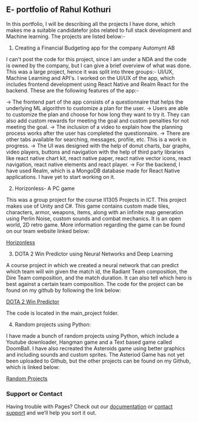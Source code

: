 ## E- portfolio of Rahul Kothuri

In this portfolio, I will be describing all the projects I have done, which makes me a suitable candidatefor jobs related to full stack development and Machine learning. The projects are listed below:-

1. Creating a Financial Budgeting app for the company Automynt AB

I can't post the code for this project, since I am under a NDA and the code is owned by the company, but I can give a brief overview of what was done. This was a large project, hence it was split into three groups:- UI/UX, Machine Learning and API's. I worked on the UI/UX of the app, which includes frontend development using React Native and Realm React for the backend. These are the following features of the app:-

 -> The frontend part of the app consists of a questionnaire that helps the underlying ML algorithm to customize a plan for the user.
 -> Users are able to customize the plan and choose for how long they want to try it. They can also add custom rewards for meeting the goal and custom penalties for       not meeting the goal.
 -> The inclusion of a video to explain how the planning process works after the user has completed the questionnaire.
 ->  There are other tabs available for searching, messages, profile, etc. This is a work in progress.
 -> The UI was designed with the help of donut charts, bar graphs, video players, buttons and navigation with the help of third party libraries like react native chart     kit, react native paper, react native vector icons, react navigation, react native elements and react player.
 -> For the backend, I have used Realm, which is a MongoDB database made for React Native applications. I have yet to start working on it.


2. Horizonless- A PC game

This was a group project for the course II1305 Projects in ICT. This project makes use of Unity and C#. This game contains custom made tiles, characters, armor, weapons, items, along with an infinite map generation using Perlin Noise, custom sounds and combat mechanics. It is an open world, 2D retro game. More information regarding the game can be found on our team website linked below:

[Horizonless](https://sites.google.com/view/horizonless/home?authuser=0)

3. DOTA 2 Win Predictor using Neural Networks and Deep Learning

A course project in which we created a neural network that can predict which team will win given the match id, the Radiant Team composition, the Dire Team composition, and the match duration. It can also tell which hero is best against a certain team composition. The code for the project can be found on my github by following the link below:

[DOTA 2 Win Predictor](https://github.com/Swindell17520/ID1214Labs)

The code is located in the main_project folder.

4. Random  projects using Python:

I have made a bunch of random projects using Python, which include a Youtube downloader, Hangman game and a Text based game called DoomBall. I have also recreated the Asteroids game using better graphics and including sounds and custom sprites. The Asteriod Game has not yet been uploaded to Github, but the other projects can be found on my Github, which is linked below:

[Random Projects](https://github.com/Swindell17520/Random-Projects)

### Support or Contact

Having trouble with Pages? Check out our [documentation](https://docs.github.com/categories/github-pages-basics/) or [contact support](https://support.github.com/contact) and we’ll help you sort it out.
